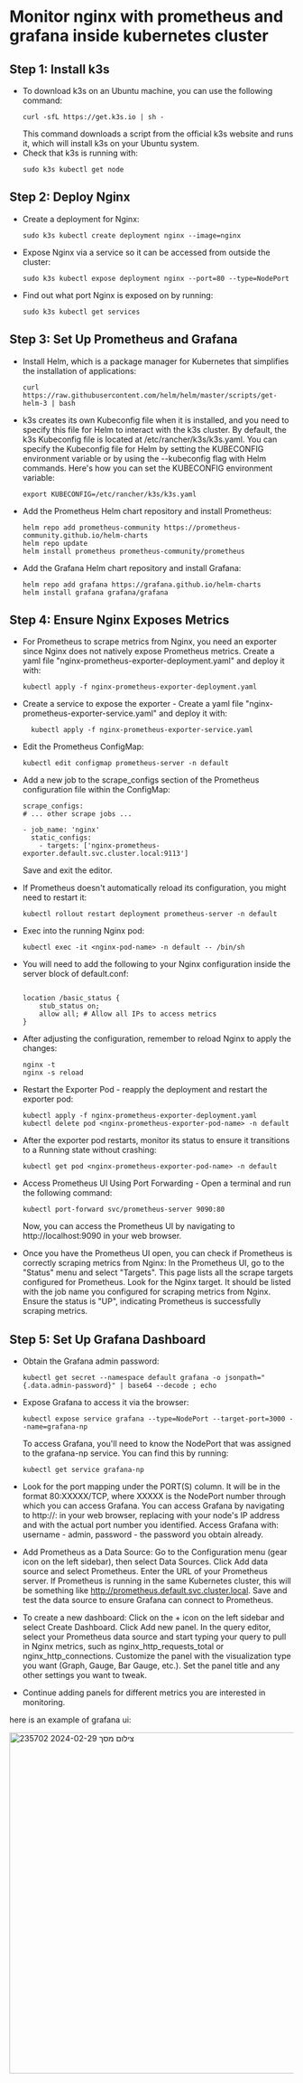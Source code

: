 # Monitor nginx with prometheus and grafana inside kubernetes cluster
## Step 1: Install k3s

* To download k3s on an Ubuntu machine, you can use the following command:
  ```
  curl -sfL https://get.k3s.io | sh -
  ```
  This command downloads a script from the official k3s website and runs it, which will install k3s on your Ubuntu system.
* Check that k3s is running with:
  ```
  sudo k3s kubectl get node
  ```
## Step 2: Deploy Nginx

* Create a deployment for Nginx:
  ```
  sudo k3s kubectl create deployment nginx --image=nginx
  ```
* Expose Nginx via a service so it can be accessed from outside the cluster:
  ```
  sudo k3s kubectl expose deployment nginx --port=80 --type=NodePort
  ```
* Find out what port Nginx is exposed on by running:
  ```
  sudo k3s kubectl get services
  ```
## Step 3: Set Up Prometheus and Grafana
* Install Helm, which is a package manager for Kubernetes that simplifies the installation of applications:
  ```
  curl https://raw.githubusercontent.com/helm/helm/master/scripts/get-helm-3 | bash
  ```
* k3s creates its own Kubeconfig file when it is installed, and you need to specify this file for Helm to interact with the k3s cluster.
  By default, the k3s Kubeconfig file is located at /etc/rancher/k3s/k3s.yaml.
  You can specify the Kubeconfig file for Helm by setting the KUBECONFIG environment variable or by using the --kubeconfig flag with Helm commands.
  Here's how you can set the KUBECONFIG environment variable:
  ```
  export KUBECONFIG=/etc/rancher/k3s/k3s.yaml
  ```
* Add the Prometheus Helm chart repository and install Prometheus:
  ```
  helm repo add prometheus-community https://prometheus-community.github.io/helm-charts
  helm repo update
  helm install prometheus prometheus-community/prometheus
  ```
* Add the Grafana Helm chart repository and install Grafana:
  ```
  helm repo add grafana https://grafana.github.io/helm-charts
  helm install grafana grafana/grafana
  ```
## Step 4: Ensure Nginx Exposes Metrics
* For Prometheus to scrape metrics from Nginx, you need an exporter since Nginx does not natively expose Prometheus metrics.
  Create a yaml file "nginx-prometheus-exporter-deployment.yaml" and deploy it with:
  ```
  kubectl apply -f nginx-prometheus-exporter-deployment.yaml
  ```
* Create a service to expose the exporter - Create a yaml file "nginx-prometheus-exporter-service.yaml" and deploy it with:
  ```
    kubectl apply -f nginx-prometheus-exporter-service.yaml
  ```
* Edit the Prometheus ConfigMap:
  ```
  kubectl edit configmap prometheus-server -n default
  ```
* Add a new job to the scrape_configs section of the Prometheus configuration file within the ConfigMap:
  ```
  scrape_configs:
  # ... other scrape jobs ...
  
  - job_name: 'nginx'
    static_configs:
      - targets: ['nginx-prometheus-exporter.default.svc.cluster.local:9113']
   ```
  Save and exit the editor.
* If Prometheus doesn't automatically reload its configuration, you might need to restart it:
  ```
  kubectl rollout restart deployment prometheus-server -n default
  ```
* Exec into the running Nginx pod:
  ```
  kubectl exec -it <nginx-pod-name> -n default -- /bin/sh
  ```
* You will need to add the following to your Nginx configuration inside the server block of default.conf:
  ```
  
  location /basic_status {
      stub_status on;
      allow all; # Allow all IPs to access metrics
  }
  ```
* After adjusting the configuration, remember to reload Nginx to apply the changes:
  ```
  nginx -t
  nginx -s reload
  ```
* Restart the Exporter Pod - reapply the deployment and restart the exporter pod:
  ```
  kubectl apply -f nginx-prometheus-exporter-deployment.yaml
  kubectl delete pod <nginx-prometheus-exporter-pod-name> -n default
  ```
* After the exporter pod restarts, monitor its status to ensure it transitions to a Running state without crashing:
  ```
  kubectl get pod <nginx-prometheus-exporter-pod-name> -n default
  ```
* Access Prometheus UI Using Port Forwarding - Open a terminal and run the following command:
  ```
  kubectl port-forward svc/prometheus-server 9090:80
  ```
  Now, you can access the Prometheus UI by navigating to http://localhost:9090 in your web browser.
  
* Once you have the Prometheus UI open, you can check if Prometheus is correctly scraping metrics from Nginx:
  In the Prometheus UI, go to the "Status" menu and select "Targets". This page lists all the scrape targets configured for Prometheus.
  Look for the Nginx target. It should be listed with the job name you configured for scraping metrics from Nginx. Ensure the status is "UP", indicating Prometheus is 
  successfully scraping metrics.

## Step 5: Set Up Grafana Dashboard
* Obtain the Grafana admin password:
  ```
  kubectl get secret --namespace default grafana -o jsonpath="{.data.admin-password}" | base64 --decode ; echo
  ```
* Expose Grafana to access it via the browser:
  ```
  kubectl expose service grafana --type=NodePort --target-port=3000 --name=grafana-np
  ```
  To access Grafana, you'll need to know the NodePort that was assigned to the grafana-np service.
  You can find this by running:
  ```
  kubectl get service grafana-np
  ```
* Look for the port mapping under the PORT(S) column. It will be in the format 80:XXXXX/TCP, where XXXXX is
  the NodePort number through which you can access Grafana.
  You can access Grafana by navigating to http://<Node-IP>:<NodePort> in your web browser, replacing <Node-IP> with your node's IP address and <NodePort> with the actual 
  port number you identified. Access Grafana with: username - admin, password - the password you obtain already.

* Add Prometheus as a Data Source:
  Go to the Configuration menu (gear icon on the left sidebar), then select Data Sources.
  Click Add data source and select Prometheus.
  Enter the URL of your Prometheus server. If Prometheus is running in the same Kubernetes cluster, this will be something like 
  http://prometheus.default.svc.cluster.local.
  Save and test the data source to ensure Grafana can connect to Prometheus.
  
* To create a new dashboard:
 Click on the + icon on the left sidebar and select Create Dashboard.
 Click Add new panel.
 In the query editor, select your Prometheus data source and start typing your query to pull in Nginx metrics, such as nginx_http_requests_total or nginx_http_connections.
 Customize the panel with the visualization type you want (Graph, Gauge, Bar Gauge, etc.).
 Set the panel title and any other settings you want to tweak.

* Continue adding panels for different metrics you are interested in monitoring.

here is an example of grafana ui:

<img width="604" alt="צילום מסך 2024-02-29 235702" src="https://github.com/matanzh55/k8s/assets/62210664/2f254bc3-9c9b-4086-a820-666f43cf4bd4">



  
  



  
  





